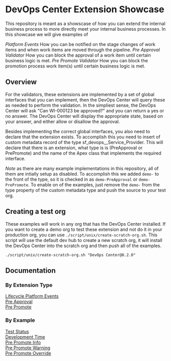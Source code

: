# DevOps Center Extension Showcase

This repository is meant as a showscase of how you can extend the internal business process to more directly meet your internal business processes.  In this showcase we will give examples of

*Platform Events* How you can be notified on the stage changes of work items and when work items are moved through the pipeline.
*Pre Approval Validator*  How you can block the approval of a work item until certain business logic is met.
*Pre Promote Validator* How you can block the promotion process work item(s) until certain business logic is met.



## Overview

For the validators, these extensions are implemented by a set of global interfaces that you can implement, then the DevOps Center will query these as needed to perform the validation.  In the simpliest sense, the DevOps Center will ask "Can WI-000123 be approved?" and you can return a yes or no answer.  The DevOps Center will display the appropriate state, based on your answer, and either allow or disallow the approval.

Besides implementing the correct global interfaces, you also need to declare that the extension exists.  To accomplish this you need to insert of custom metadata record of the type sf_devops__Service_Provider.  This will declare that there is an extension, what type is is (PreApproval or PrePromote) and the name of the Apex class that implements the required interface.

*Note* as there are many example implementations in this repository, all of them are intially setup as disabled.  To accomplish this we added `demo-` to the front of the type, so it is checked in as `demo-PreApproval` or `demo-PrePromote`.  To enable on of the examples, just remove the `demo-` from the type property of the custom metadata type and push the source to your test org.


## Creating a test org

These examples will work in any org that has the DevOps Center installed. If you want to create a demo org to test these extension and not do it in your production org, you can use `./script/unix/create-scratch-org.sh`.  This script will use the default dev hub to create a new scratch org, it will install the DevOps Center into the scratch org and then push all of the examples.

`./script/unix/create-scratch-org.sh "DevOps Center@8.2.0"`

## Documentation

### By Extension Type
[Lifecycle Platform Events](./docs/Lifecycle.md)   
[Pre Approval](./docs/PreApprovalValidators.md)   
[Pre Promote](./docs/PrePromoteValidators.md)   

### By Example
[Test Status](./docs/examples/TestStatus.md)   
[Development Time](./docs/examples/DevelopmentTime.md)   
[Pre Promote Info](./docs/examples/PrePromoteInfo.md)   
[Pre Promote Warning](./docs/examples/PrePromoteWarning.md)   
[Pre Promote Override](./docs/examples/PrePromoteOverride.md)   

